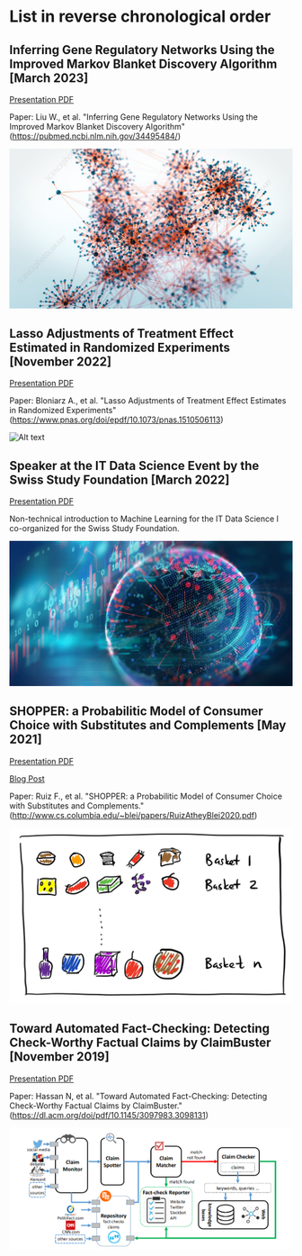 
# List in reverse chronological order

## Inferring Gene Regulatory Networks Using the Improved Markov Blanket Discovery Algorithm [March 2023]

[Presentation PDF](https://github.com/soelmicheletti/ML-presentations/blob/main/MB_GRN.pdf)

Paper: Liu W., et al. "Inferring Gene Regulatory Networks Using the Improved Markov Blanket Discovery Algorithm" (https://pubmed.ncbi.nlm.nih.gov/34495484/)

![Alt text](/images/grn_wallpaper.jpg?raw=true "Title")

## Lasso Adjustments of Treatment Effect Estimated in Randomized Experiments [November 2022]

[Presentation PDF](https://github.com/soelmicheletti/ML-presentations/blob/main/LASSO_adjustments.pdf)

Paper: Bloniarz A., et al. "Lasso Adjustments of Treatment Effect Estimates in Randomized Experiments" (https://www.pnas.org/doi/epdf/10.1073/pnas.1510506113)


![Alt text](/images/coin.avif?raw=true "Title")

## Speaker at the IT Data Science Event by the Swiss Study Foundation [March 2022]

[Presentation PDF](https://github.com/soelmicheletti/ML-presentations/blob/main/IT%20Data%20Science.pdf)

Non-technical introduction to Machine Learning for the IT Data Science I co-organized for the Swiss Study Foundation. 

![Alt text](/images/datascience.jpg?raw=true "Title")

## SHOPPER: a Probabilitic Model of Consumer Choice with Substitutes and Complements [May 2021]

[Presentation PDF](https://github.com/soelmicheletti/ML-presentations/blob/main/SHOPPER.pdf)

[Blog Post](https://soel-micheletti.medium.com/shopper-a-probabilistic-model-of-consumer-choice-with-substitutes-and-complements-31d6fed79a81)

Paper: Ruiz F., et al. "SHOPPER: a Probabilitic Model of Consumer Choice with Substitutes and Complements." (http://www.cs.columbia.edu/~blei/papers/RuizAtheyBlei2020.pdf)

![Alt text](/images/shopper.png?raw=true "Title")

## Toward Automated Fact-Checking: Detecting Check-Worthy Factual Claims by ClaimBuster [November 2019]

  [Presentation PDF](https://github.com/soelmicheletti/ML-presentations/blob/main/Towards%20Automated%20Fact-Checking.pdf)

  Paper: Hassan N, et al. "Toward Automated Fact-Checking: Detecting Check-Worthy Factual Claims by ClaimBuster." (https://dl.acm.org/doi/pdf/10.1145/3097983.3098131)
  
![Alt text](/images/factchecking.png?raw=true "Title")
  
